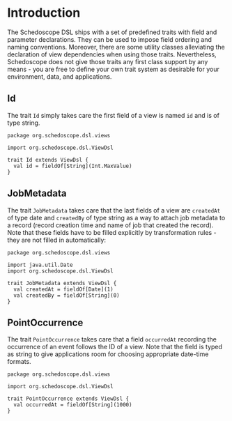 # Introduction

The Schedoscope DSL ships with a set of predefined traits with field and parameter declarations. They can be used to impose field ordering and naming conventions. Moreover, there are some utility classes alleviating the declaration of view dependencies when using those traits. Nevertheless, Schedoscope does not give those traits any first class support by any means - you are free to define your own trait system as desirable for your environment, data, and applications.

## Id

The trait `Id` simply takes care the first field of a view is named `id` and is of type string.

    package org.schedoscope.dsl.views

    import org.schedoscope.dsl.ViewDsl

    trait Id extends ViewDsl {
      val id = fieldOf[String](Int.MaxValue)
    }

## JobMetadata

The trait `JobMetadata` takes care that the last fields of a view are `createdAt` of type date and `createdBy` of type string as a way to attach job metadata to a record (record creation time and name of job that created the record). Note that these fields have to be filled explicitly by transformation rules - they are not filled in automatically:

    package org.schedoscope.dsl.views

    import java.util.Date
    import org.schedoscope.dsl.ViewDsl

    trait JobMetadata extends ViewDsl {
      val createdAt = fieldOf[Date](1)
      val createdBy = fieldOf[String](0)
    }

## PointOccurrence

The trait `PointOccurrence` takes care that a field `occurredAt` recording the occurrence of an event follows the ID of a view. Note that the field is typed as string to give applications room for choosing appropriate date-time formats.

    package org.schedoscope.dsl.views

    import org.schedoscope.dsl.ViewDsl

    trait PointOccurrence extends ViewDsl {
      val occurredAt = fieldOf[String](1000)
    }